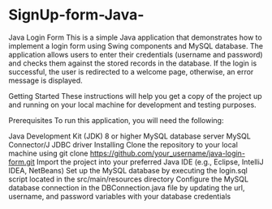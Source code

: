 # SignUp-form-Java-

Java Login Form
This is a simple Java application that demonstrates how to implement a login form using Swing components and MySQL database. The application allows users to enter their credentials (username and password) and checks them against the stored records in the database. If the login is successful, the user is redirected to a welcome page, otherwise, an error message is displayed.

Getting Started
These instructions will help you get a copy of the project up and running on your local machine for development and testing purposes.

Prerequisites
To run this application, you will need the following:

Java Development Kit (JDK) 8 or higher
MySQL database server
MySQL Connector/J JDBC driver
Installing
Clone the repository to your local machine using git clone https://github.com/your_username/java-login-form.git
Import the project into your preferred Java IDE (e.g., Eclipse, IntelliJ IDEA, NetBeans)
Set up the MySQL database by executing the login.sql script located in the src/main/resources directory
Configure the MySQL database connection in the DBConnection.java file by updating the url, username, and password variables with your database credentials

